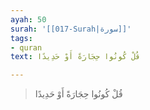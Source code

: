 ```yaml
---
ayah: 50
surah: '[[017-Surah|سورة]]'
tags:
- quran
text: قُلْ كُونُوا حِجَارَةً أَوْ حَدِيدًا

---
```

> قُلْ كُونُوا حِجَارَةً أَوْ حَدِيدًا
